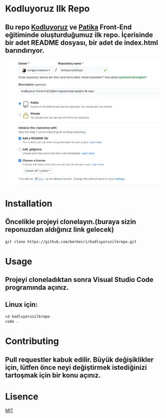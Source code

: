# Kodluyoruz Ilk Repo

## Bu repo [Kodluyoruz](kodluyoruz.com) ve [Patika](patika.dev) Front-End eğitiminde oluşturduğumuz ilk repo. İçerisinde bir adet README dosyası, bir adet de index.html barındırıyor.
![asda](https://raw.githubusercontent.com/Kodluyoruz/taskforce/main/git/odev1/figures/github.png)

# Installation
## Öncelikle projeyi clonelayın.(buraya sizin reponuzdan aldığınız link gelecek)
```
git clone https://github.com/berkeiri/kodluyoruzilkrepo.git
```

# Usage

## Projeyi cloneladıktan sonra Visual Studio Code programında açınız.
## Linux için:
```
cd kodluyoruzilkrepo
code .
```

# Contributing

## Pull requestler kabuk edilir. Büyük değişiklikler için, lütfen önce neyi değiştirmek istediğinizi tartoşmak için bir konu açınız.

# Lisence

[MIT](https://choosealicense.com/licenses/mit/)